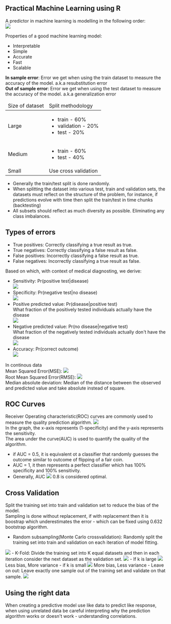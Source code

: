 ## Practical Machine Learning using R

A predictor in machine learning is modelling in the following order:   
<img src="https://render.githubusercontent.com/render/math?math=$\mathrm{question}\to\mathrm{input%20data}\to\mathrm{features}\to\mathrm{algorithm}\to\mathrm{parameters}\to\mathrm{evaluation}$">   

Properties of a good machine learning model:  
- Interpretable  
- Simple  
- Accurate  
- Fast  
- Scalable  

**In sample error**: Error we get when using the train dataset to measure the 
accuracy of the model. a.k.a resubstitution error  
**Out of sample error**: Error we get when using the test dataset to measure the 
accuracy of the model. a.k.a generalization error  

<table>
  <thead>
    <tr>
      <td>
         Size of dataset 
      </td>
      <td>
         Split methodology 
      </td>
    </tr>
  </thead>
  <tr>
    <td>
      Large
    </td>
    <td>
      <ul>
        <li>train - 60%</li>
        <li>validation - 20%</li>
        <li>test - 20%</li>
      </ul>
    </td>
  </tr>
  <tr>
    <td>
      Medium
    </td>
    <td>
      <ul>
        <li>train - 60%</li>
        <li>test - 40%</li>
      </ul>
    </td>
  </tr>
  <tr>
    <td>
      Small
    </td>
    <td>
      Use cross validation
    </td>
  </tr>
</table>  

- Generally the train/test split is done randomly.  
- When splitting the dataset into various test, train and validation sets, the 
datasets must reflect on the structure of the problem, for instance, if 
predictions evolve with time then split the train/test in time chunks
(backtesting)  
- All subsets should reflect as much diversity as possible. Eliminating any 
class imbalances.  

## Types of errors  
- True positives: Correctly classifying a true result as true.  
- True negatives: Correctly classifying a false result as false.  
- False positives: Incorrectly classifying a false result as true.  
- False negatives: Incorrectly classifying a true result as false.  

Based on which, with context of medical diagnosting, we derive:  
- Sensitivity: Pr(positive test|disease)  
    <img src="https://render.githubusercontent.com/render/math?math=$\frac{\mathrm{TP}}{\mathrm{(TP%2BFN)}}$">  
- Specificity: Pr(negative test|no disease)  
    <img src="https://render.githubusercontent.com/render/math?math=$\frac{\mathrm{TN}}{\mathrm{(TN%2BFP)}}$">  
- Positive predicted value: Pr(disease|positive test)   
    What fraction of the positively tested individuals actually have the disease  
    <img src="https://render.githubusercontent.com/render/math?math=$\frac{\mathrm{TP}}{\mathrm{(TP%2BFP)}}$">  
- Negative predicted value: Pr(no disease|negative test)  
    What fraction of the negatively tested individuals actually don't have the
    disease  
    <img src="https://render.githubusercontent.com/render/math?math=$\frac{\mathrm{TN}}{\mathrm{(TN%2BFN)}}$">
- Accuracy: Pr(correct outcome)  
    <img src="https://render.githubusercontent.com/render/math?math=$\frac{\mathrm{(TN%2BTP)}}{\mathrm{(TN%2BTP%2BFP%2BFN)}}$">  
    
In continous data  
Mean Squared Error(MSE): <img src="https://render.githubusercontent.com/render/math?math=$\frac{1}{n}\sum_{i=1}^{n}(Prediction_{i}%2DTruth_{i})^{2}$">  
Root Mean Squared Error(RMSE): <img src="https://render.githubusercontent.com/render/math?math=$\sqrt{\frac{1}{n}\sum_{i=1}^{n}(Prediction_{i}%2DTruth_{i})^{2}}$">  
Median absolute deviation: Median of the distance between the observed and 
predicted value and take absolute instead of square.  

## ROC Curves
Receiver Operating characteristic(ROC) curves are commonly used to measure the 
quality prediction algorithm.
<img src="https://upload.wikimedia.org/wikipedia/commons/thumb/3/36/Roc-draft-xkcd-style.svg/250px-Roc-draft-xkcd-style.svg.png">  
In the graph, the x-axis represents (1-specificity) and the y-axis represents 
the sensitivity.  
The area under the curve(AUC) is used to quantify the quality of the algorithm.   
- if AUC = 0.5, it is equivalent ot a classifier that randomly guesses the outcome
similar to outcome of flipping of a fair coin.  
- AUC = 1, it then represents a perfect classifier which has 100% specificity 
and 100% sensitivity.
- Generally, AUC <img src="https://render.githubusercontent.com/render/math?math=$\ge$"> 0.8 is considered optimal.  

## Cross Validation  
Split the training set into train and validation set to reduce the bias of the 
model.   
Sampling is done without replacement, if with replacement then it is 
boostrap which underestimates the error - which can be fixed using 0.632 
bootstrap algorithm.  
- Random subsampling(Monte Carlo crossvalidation): Randomly split the training set into train and validation 
on each iteration of model fitting.  
<img src="https://www.researchgate.net/profile/Alejandro_Gomez_Montoya/publication/311428042/figure/fig1/AS:522223791415296@1501519262399/Figure-Cross-Validation-Holdout-with-random-subsampling-6.png">  
- K-Fold: Divide the training set into K equal datasets and then in each 
iteration consider the next dataset as the validation set.  
<img src="https://encrypted-tbn0.gstatic.com/images?q=tbn%3AANd9GcSJJDgKO23CMExcfazJlOxWdPHYPKBa3kzcLA&usqp=CAU">  
    - If k is large <img src="https://render.githubusercontent.com/render/math?math=$\to$"> Less bias, More variance  
    - if k is small <img src="https://render.githubusercontent.com/render/math?math=$\to$"> More bias, Less variance  
- Leave on out: Leave exactly one sample out of the training set and validate on
that sample.  
<img src="https://miro.medium.com/max/1682/1*Oz6Hopj7ipJh0vtA2FE-FQ.png">

## Using the right data
When creating a predictive model use like data to predict like response, when 
using unrelated data be careful interpreting why the prediction algorithm works 
or doesn't work - understanding correlations.  

